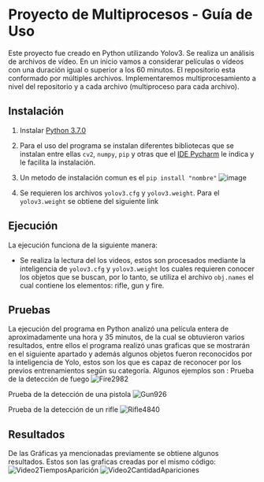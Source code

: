 # Proyecto de Multiprocesos   -  Guía de Uso
Este proyecto fue creado en Python utilizando Yolov3.
Se realiza un análisis de archivos de vídeo. En un inicio vamos a considerar películas o vídeos con una duración igual o superior a los 60 minutos. El repositorio esta conformado por múltiples archivos. Implementaremos multiprocesamiento a nivel del repositorio y a cada archivo (multiproceso para cada archivo).

## Instalación
1. Instalar [Python 3.7.0](https://www.python.org/downloads/release/python-370/)
2. Para el uso del programa se instalan diferentes bibliotecas que se instalan entre ellas `cv2`, `numpy`, `pip` y otras que el [IDE Pycharm](https://www.jetbrains.com/es-es/pycharm/download/#section=windows) le indica y le facilita la instalación.
3. Un metodo de instalación comun es el `pip install "nombre"`
 ![image](https://user-images.githubusercontent.com/38516078/137266603-be925b19-62c4-4d0c-9248-d79e8f6bedf2.png)


4. Se requieren los archivos `yolov3.cfg` y `yolov3.weight`. Para el `yolov3.weight` se obtiene del siguiente link 

## Ejecución
La ejecución funciona de la siguiente manera:

* Se realiza la lectura del los videos, estos son procesados mediante la inteligencia de `yolov3.cfg` y `yolov3.weight` los cuales requieren conocer los objetos que se buscan, por lo tanto, se utiliza el archivo  `obj.names` el cual contiene los elementos: rifle, gun y fire.

## Pruebas
La ejecución del programa en Python analizó una película entera de aproximadamente una hora y 35 minutos, de la cual se obtuvieron varios resultados, entre ellos el programa realizó unas graficas que se mostrarán en el siguiente apartado y además algunos objetos fueron reconocidos por la inteligencia de Yolo, estos son los que es capaz de reconocer por los previos entrenamientos según su categoría.
Algunos ejemplos son : 
Prueba de la detección de fuego 
![Fire2982](https://user-images.githubusercontent.com/47863265/137429292-f8f34273-d851-4311-b665-2b4946b46410.png)

Prueba de la detección de una pistola
![Gun926](https://user-images.githubusercontent.com/47863265/137429409-84fcbc37-5cf7-4a28-a629-3504b0b6d6ef.png)

Prueba de la detección de un rifle
![Rifle4840](https://user-images.githubusercontent.com/47863265/137429452-7c562934-16f5-4c54-9aef-40343404d15e.png)



## Resultados
De las Gráficas ya mencionadas previamente se obtiene algunos resultados.
Estos son las graficas creadas por el mismo código:  
![Video2TiemposAparición](https://user-images.githubusercontent.com/47863265/137416102-abf55165-8d42-4b3a-b7e3-aafc34d73ed8.png)
![Video2CantidadApariciones](https://user-images.githubusercontent.com/47863265/137416112-38090e76-bb5c-4c7e-a9c9-e77943debfd6.png)
